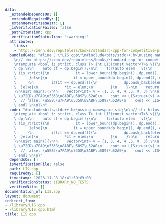 ```yaml
---
data:
  _extendedDependsOn: []
  _extendedRequiredBy: []
  _extendedVerifiedWith: []
  _isVerificationFailed: false
  _pathExtension: cpp
  _verificationStatusIcon: ':warning:'
  attributes:
    links:
    - https://zenn.dev/reputeless/books/standard-cpp-for-competitive-programming/viewer/lis
  bundledCode: "#line 1 \"LIS.cpp\"\n#include<bits/stdc++.h>\nusing namespace std;\n\
    \n// thx https://zenn.dev/reputeless/books/standard-cpp-for-competitive-programming/viewer/lis\n\
    \ntemplate <bool is_strict, class T> int LIS(const vector<T>& v){\n    vector<T>\
    \ dp;\n\n    auto it = dp.begin();\n\n    for(auto elem : v){\n        if constexpr\
    \ (is_strict){\n            it = lower_bound(dp.begin(), dp.end(), elem);\n  \
    \      }else{\n            it = upper_bound(dp.begin(), dp.end(), elem);\n   \
    \     }\n        if(it == dp.end()){\n            dp.push_back(elem);\n      \
    \  }else{\n            *it = elem;\n        }\n    }\n\n    return int(dp.size());\n\
    }\n\nint main(){\n\n    vector<int> v = {1, 3, 4, 4 ,5, 8, 3};\n\n    // true:\
    \ \u72ED\u7FA9\u5358\u8ABF\u5897\u52A0\n    cout << LIS<true>(v) << endl;\n  \
    \  // false: \u5E83\u7FA9\u5358\u8ABF\u5897\u52A0\n    cout << LIS<false>(v) <<\
    \ endl;\n\n}\n"
  code: "#include<bits/stdc++.h>\nusing namespace std;\n\n// thx https://zenn.dev/reputeless/books/standard-cpp-for-competitive-programming/viewer/lis\n\
    \ntemplate <bool is_strict, class T> int LIS(const vector<T>& v){\n    vector<T>\
    \ dp;\n\n    auto it = dp.begin();\n\n    for(auto elem : v){\n        if constexpr\
    \ (is_strict){\n            it = lower_bound(dp.begin(), dp.end(), elem);\n  \
    \      }else{\n            it = upper_bound(dp.begin(), dp.end(), elem);\n   \
    \     }\n        if(it == dp.end()){\n            dp.push_back(elem);\n      \
    \  }else{\n            *it = elem;\n        }\n    }\n\n    return int(dp.size());\n\
    }\n\nint main(){\n\n    vector<int> v = {1, 3, 4, 4 ,5, 8, 3};\n\n    // true:\
    \ \u72ED\u7FA9\u5358\u8ABF\u5897\u52A0\n    cout << LIS<true>(v) << endl;\n  \
    \  // false: \u5E83\u7FA9\u5358\u8ABF\u5897\u52A0\n    cout << LIS<false>(v) <<\
    \ endl;\n\n}"
  dependsOn: []
  isVerificationFile: false
  path: LIS.cpp
  requiredBy: []
  timestamp: '2023-11-18 18:41:39+09:00'
  verificationStatus: LIBRARY_NO_TESTS
  verifiedWith: []
documentation_of: LIS.cpp
layout: document
redirect_from:
- /library/LIS.cpp
- /library/LIS.cpp.html
title: LIS.cpp
---
```

